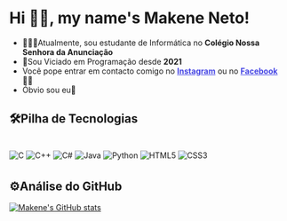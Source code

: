 # Hi 👋🏾, my name's Makene Neto!
<ul>
    <li>🧑🏿‍💻Atualmente, sou estudante de Informática no <b>Colégio Nossa Senhora da Anunciação</b></li>
    <li>💓Sou Viciado em Programação desde <b>2021</b></li>
    <li>Você pope entrar em contacto comigo no <a style="color: rgb(69, 69, 228)" href="https://www.instagram.com/n.makeny/"><b>Instagram</b></a> ou no <a style="color: rgb(69, 69, 228)" href="https://www.facebook.com/N.Makeny" target="_blank"><b>Facebook </b></a>🤝🏾</li>
    <li> Óbvio sou eu🙈</li>
</ul>




## 🛠️Pilha de Tecnologias

<div style="display: inline_block; margin: 35px 0px;">

<img align="center" src="https://img.shields.io/badge/C-00599C?style=for-the-badge&logo=c&logoColor=white" alt="C"></img>
<img align="center" src="https://img.shields.io/badge/C%2B%2B-00599C?style=for-the-badge&logo=c%2B%2B&logoColor=white" alt="C++"></img>
<img align="center" src="https://img.shields.io/badge/C%23-239120?style=for-the-badge&logo=c-sharp&logoColor=whit" alt="C#"></img>
<img align="center" src="https://img.shields.io/badge/Java-ED8B00?style=for-the-badge&logo=openjdk&logoColor=white" alt="Java"></img>
<img align="center" src="https://img.shields.io/badge/Python-14354C?style=for-the-badge&logo=python&logoColor=white" alt="Python"></img>
<img align="center" src="https://img.shields.io/badge/HTML5-E34F26?style=for-the-badge&logo=html5&logoColor=white" alt="HTML5"></img>
<img align="center" src="https://img.shields.io/badge/CSS3-1572B6?style=for-the-badge&logo=css3&logoColor=white" alt="CSS3"></img>
</div>


## ⚙️Análise do GitHub
<a href="https://github.com/makeneto?tab=repositories" target="_self">![Makene's GitHub stats](https://github-readme-stats.vercel.app/api?username=makeneto&show_icons=true&theme=synthwave)</a>

